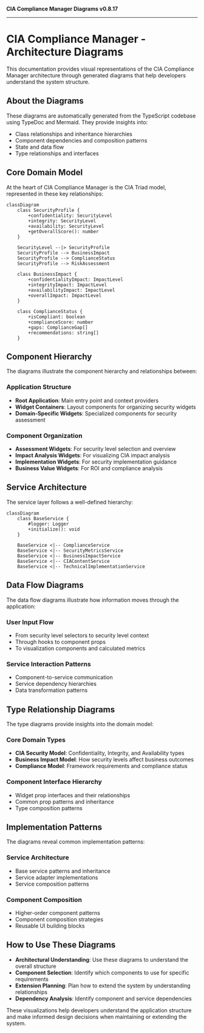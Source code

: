 **CIA Compliance Manager Diagrams v0.8.17**

***

# CIA Compliance Manager - Architecture Diagrams

This documentation provides visual representations of the CIA Compliance Manager architecture through generated diagrams that help developers understand the system structure.

## About the Diagrams

These diagrams are automatically generated from the TypeScript codebase using TypeDoc and Mermaid. They provide insights into:

- Class relationships and inheritance hierarchies
- Component dependencies and composition patterns
- State and data flow
- Type relationships and interfaces

## Core Domain Model

At the heart of CIA Compliance Manager is the CIA Triad model, represented in these key relationships:

```mermaid
classDiagram
    class SecurityProfile {
        +confidentiality: SecurityLevel
        +integrity: SecurityLevel
        +availability: SecurityLevel
        +getOverallScore(): number
    }
    
    SecurityLevel --|> SecurityProfile
    SecurityProfile --> BusinessImpact
    SecurityProfile --> ComplianceStatus
    SecurityProfile --> RiskAssessment
    
    class BusinessImpact {
        +confidentialityImpact: ImpactLevel
        +integrityImpact: ImpactLevel
        +availabilityImpact: ImpactLevel
        +overallImpact: ImpactLevel
    }
    
    class ComplianceStatus {
        +isCompliant: boolean
        +complianceScore: number
        +gaps: ComplianceGap[]
        +recommendations: string[]
    }
```

## Component Hierarchy

The diagrams illustrate the component hierarchy and relationships between:

### Application Structure
- **Root Application**: Main entry point and context providers
- **Widget Containers**: Layout components for organizing security widgets
- **Domain-Specific Widgets**: Specialized components for security assessment

### Component Organization
- **Assessment Widgets**: For security level selection and overview
- **Impact Analysis Widgets**: For visualizing CIA impact analysis
- **Implementation Widgets**: For security implementation guidance
- **Business Value Widgets**: For ROI and compliance analysis

## Service Architecture 

The service layer follows a well-defined hierarchy:

```mermaid
classDiagram
    class BaseService {
        #logger: Logger
        +initialize(): void
    }
    
    BaseService <|-- ComplianceService
    BaseService <|-- SecurityMetricsService
    BaseService <|-- BusinessImpactService
    BaseService <|-- CIAContentService
    BaseService <|-- TechnicalImplementationService
```

## Data Flow Diagrams

The data flow diagrams illustrate how information moves through the application:

### User Input Flow
- From security level selectors to security level context
- Through hooks to component props
- To visualization components and calculated metrics

### Service Interaction Patterns
- Component-to-service communication
- Service dependency hierarchies
- Data transformation patterns

## Type Relationship Diagrams

The type diagrams provide insights into the domain model:

### Core Domain Types
- **CIA Security Model**: Confidentiality, Integrity, and Availability types
- **Business Impact Model**: How security levels affect business outcomes
- **Compliance Model**: Framework requirements and compliance status

### Component Interface Hierarchy
- Widget prop interfaces and their relationships
- Common prop patterns and inheritance
- Type composition patterns

## Implementation Patterns

The diagrams reveal common implementation patterns:

### Service Architecture
- Base service patterns and inheritance
- Service adapter implementations
- Service composition patterns

### Component Composition
- Higher-order component patterns
- Component composition strategies
- Reusable UI building blocks

## How to Use These Diagrams

- **Architectural Understanding**: Use these diagrams to understand the overall structure
- **Component Selection**: Identify which components to use for specific requirements
- **Extension Planning**: Plan how to extend the system by understanding relationships
- **Dependency Analysis**: Identify component and service dependencies

These visualizations help developers understand the application structure and make informed design decisions when maintaining or extending the system.
